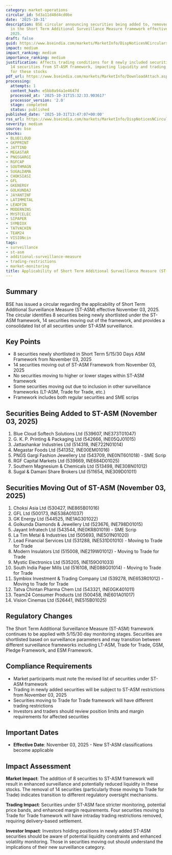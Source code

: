 ```yaml
---
category: market-operations
circular_id: 5d3a11d48d4cd0be
date: '2025-10-31'
description: BSE circular announcing securities being added to, removed from, or continuing
  in the Short Term Additional Surveillance Measure framework effective November 03,
  2025.
draft: false
guid: https://www.bseindia.com/markets/MarketInfo/DispNoticesNCirculars.aspx?Noticeid={DE53DB8C-A3BC-4383-B291-F1135492F9B5}&noticeno=20251031-54&dt=10/31/2025&icount=54&totcount=62&flag=0
impact: medium
impact_ranking: medium
importance_ranking: medium
justification: Affects trading conditions for 8 newly included securities and removes
  14 securities from ST-ASM framework, impacting liquidity and trading parameters
  for these stocks
pdf_url: https://www.bseindia.com/markets/MarketInfo/DownloadAttach.aspx?id=20251031-54&attachedId=b8ed1fe4-71d5-411c-b1c1-1eaa14fac7ee
processing:
  attempts: 1
  content_hash: e5bb8a94a1e4647d
  processed_at: '2025-10-31T15:32:33.903617'
  processor_version: '2.0'
  stage: completed
  status: published
published_date: '2025-10-31T13:47:07+00:00'
rss_url: https://www.bseindia.com/markets/MarketInfo/DispNoticesNCirculars.aspx?Noticeid={DE53DB8C-A3BC-4383-B291-F1135492F9B5}&noticeno=20251031-54&dt=10/31/2025&icount=54&totcount=62&flag=0
severity: medium
source: bse
stocks:
- BLUECLOUD
- GKPPRINT
- JATTIND
- MEGASTAR
- PNGSGARGI
- RGFCAP
- SOUTHMAGN
- SUGALDAMA
- CHOKSIASI
- GFL
- GKENERGY
- GOLKUNDAJ
- JAYANTINF
- LATIMMETAL
- LEADFIN
- MODERNINS
- MYSTCELEC
- SIPAPER
- SYMBIOX
- TATVACHIN
- TEAM24
- VISIONcin
tags:
- surveillance
- st-asm
- additional-surveillance-measure
- trading-restrictions
- market-monitoring
title: Applicability of Short Term Additional Surveillance Measure (ST-ASM)
---
```


## Summary

BSE has issued a circular regarding the applicability of Short Term Additional Surveillance Measure (ST-ASM) effective November 03, 2025. The circular identifies 8 securities being newly shortlisted under the ST-ASM framework, 14 securities moving out of the framework, and provides a consolidated list of all securities under ST-ASM surveillance.

## Key Points

- 8 securities newly shortlisted in Short Term 5/15/30 Days ASM Framework from November 03, 2025
- 14 securities moving out of ST-ASM Framework from November 03, 2025
- No securities moving to higher or lower stages within ST-ASM framework
- Some securities moving out due to inclusion in other surveillance frameworks (LT-ASM, Trade for Trade, etc.)
- Framework includes both regular securities and SME scrips

## Securities Being Added to ST-ASM (November 03, 2025)

1. Blue Cloud Softech Solutions Ltd (539607, INE373T01047)
2. G. K. P. Printing & Packaging Ltd (542666, INE05QJ01015)
3. Jattashankar Industries Ltd (514318, INE722N01014)
4. Megastar Foods Ltd (541352, INE00EM01016)
5. PNGS Gargi Fashion Jewellery Ltd (543709, INE0NT601018) - SME Scrip
6. RGF Capital Markets Ltd (539669, INE684D01025)
7. Southern Magnesium & Chemicals Ltd (513498, INE308N01012)
8. Sugal & Damani Share Brokers Ltd (511654, INE309D01011)

## Securities Moving Out of ST-ASM (November 03, 2025)

1. Choksi Asia Ltd (530427, INE865B01016)
2. GFL Ltd (500173, INE538A01037)
3. GK Energy Ltd (544525, INE1AG301022)
4. Golkunda Diamonds & Jewellery Ltd (523676, INE798D01015)
5. Jayant Infratech Ltd (543544, INE0KR801019) - SME Scrip
6. La Tim Metal & Industries Ltd (505693, INE501N01020)
7. Lead Financial Services Ltd (531288, INE531D01010) - Moving to Trade for Trade
8. Modern Insulators Ltd (515008, INE219W01012) - Moving to Trade for Trade
9. Mystic Electronics Ltd (535205, INE159O01033)
10. South India Paper Mills Ltd (516108, INE088G01014) - Moving to Trade for Trade
11. Symbiox Investment & Trading Company Ltd (539278, INE653R01012) - Moving to Trade for Trade
12. Tatva Chintan Pharma Chem Ltd (543321, INE0GK401011)
13. Team24 Consumer Products Ltd (500458, INE601A01017)
14. Vision Cinemas Ltd (526441, INE515B01025)

## Regulatory Changes

The Short Term Additional Surveillance Measure (ST-ASM) framework continues to be applied with 5/15/30 day monitoring stages. Securities are shortlisted based on surveillance parameters and may transition between different surveillance frameworks including LT-ASM, Trade for Trade, GSM, Pledge Framework, and ESM Framework.

## Compliance Requirements

- Market participants must note the revised list of securities under ST-ASM framework
- Trading in newly added securities will be subject to ST-ASM restrictions from November 03, 2025
- Securities moving to Trade for Trade framework will have different trading restrictions
- Investors and traders should review position limits and margin requirements for affected securities

## Important Dates

- **Effective Date**: November 03, 2025 - New ST-ASM classifications become applicable

## Impact Assessment

**Market Impact**: The addition of 8 securities to ST-ASM framework will result in enhanced surveillance and potentially reduced liquidity in these stocks. The removal of 14 securities (particularly those moving to Trade for Trade) indicates transition to different regulatory oversight mechanisms.

**Trading Impact**: Securities under ST-ASM face stricter monitoring, potential price bands, and enhanced margin requirements. Four securities moving to Trade for Trade framework will have intraday trading restrictions removed, requiring delivery-based settlement.

**Investor Impact**: Investors holding positions in newly added ST-ASM securities should be aware of potential liquidity constraints and enhanced volatility monitoring. Those in securities moving out should understand the implications of their new surveillance category.